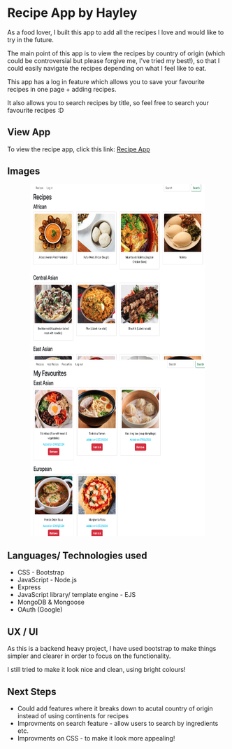 # Recipe App by Hayley

As a food lover, I built this app to add all the recipes I love and would like to try in the future.

The main point of this app is to view the recipes by country of origin (which could be controversial but please forgive me, I've tried my best!), so that I could easily navigate the recipes depending on what I feel like to eat.

This app has a log in feature which allows you to save your favourite recipes in one page + adding recipes.

It also allows you to search recipes by title, so feel free to search your favourite recipes :D


## View App

To view the recipe app, click this link: [Recipe App](https://hayleykim.github.io/recipe-app)


## Images


<p align="center" width="100%">
    <img src="public/images/homepage.png" height="400" width="400px" alt="home page image"/>
    <img src="public/images/favouritespage.png" height="400" width="400px" alt="favourites page image"/>
</p>


## Languages/ Technologies used

* CSS - Bootstrap
* JavaScript - Node.js
* Express
* JavaScript library/ template engine - EJS
* MongoDB & Mongoose
* OAuth (Google)


## UX / UI

As this is a backend heavy project, I have used bootstrap to make things simpler and clearer in order to focus on the functionality.

I still tried to make it look nice and clean, using bright colours!



## Next Steps

* Could add features where it breaks down to acutal country of origin instead of using continents for recipes
* Improvments on search feature - allow users to search by ingredients etc. 
* Improvments on CSS - to make it look more appealing!
